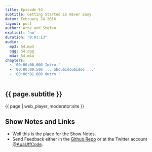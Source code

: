```yaml
---
title: Episode 54
subtitle: Getting Started Is Never Easy
datum: February 24 2016
layout: post
author: Arne and Stefan
explicit: 'no'
duration: "0:03:13"
audio:
  mp3: 54.mp3
  ogg: 54.ogg
  m4a: 54.m4a
chapters:
  - '00:00:00.000 Intro.'
  - '00:00:00.500 ... Shoubidoubidoo ...'
  - '00:00:01.000 Outro.'
---
```


## {{ page.subtitle }}

{{ page | web_player_moderator:site }}

## Show Notes and Links

  * Well this is the place for the Show Notes.
  * Send Feedback either in the [Github Repo](https://github.com/haslinger/jekyll-octopod) or at the Twitter account [@AuaUffCode](http://twitter.com/@AuaUffCode).
